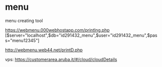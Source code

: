 # menu
menu creating tool

https://webmenu.000webhostapp.com/printIng.php
[$server="localhost",$db="id291432_menu",$user="id291432_menu",$pass="menu12345"]


http://webmenu.web44.net/printD.php


vps:
https://customerarea.aruba.it/#/cloud/cloudDetails
